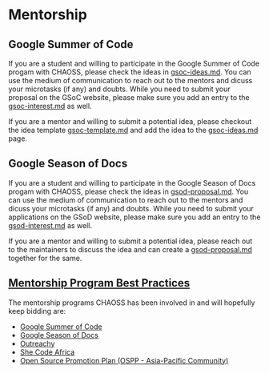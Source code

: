 # Mentorship

## Google Summer of Code

If you are a student and willing to participate in the Google Summer of Code progam with CHAOSS, please check the ideas in [gsoc-ideas.md](google-summer-of-code/gsoc-ideas.md). You can use the medium of communication to reach out to the mentors and dicuss your microtasks (if any) and doubts. While you need to submit your proposal on the GSoC website, please make sure you add an entry to the [gsoc-interest.md](google-summer-of-code/gsoc-interest.md) as well.

If you are a mentor and willing to submit a potential idea, please checkout the idea template [gsoc-template.md](google-summer-of-code/gsoc-template.md) and add the idea to the [gsoc-ideas.md](google-summer-of-code/gsoc-ideas.md) page.

## Google Season of Docs

If you are a student and willing to participate in the Google Season of Docs progam with CHAOSS, please check the ideas in [gsod-proposal.md](google-season-of-docs/gsod-proposal.md). You can use the medium of communication to reach out to the mentors and dicuss your microtasks (if any) and doubts. While you need to submit your applications on the GSoD website, please make sure you add an entry to the [gsod-interest.md](google-season-of-docs/gsod-interest.md) as well.

If you are a mentor and willing to submit a potential idea, please reach out to the maintainers to discuss the idea and can create a [gsod-proposal.md](google-season-of-docs/gsod-proposal.md) together for the same.

## [Mentorship Program Best Practices](https://docs.google.com/document/d/1wO1soFq-fo5RmxREQ-8RUu_hpvCMgoXZMxd64DgS7C8/edit)

The mentorship programs CHAOSS has been involved in and will hopefully keep bidding are:
- [Google Summer of Code](https://developers.google.com/open-source/gsoc/timeline)
- [Google Season of Docs](https://developers.google.com/season-of-docs/docs/timeline)
- [Outreachy](https://www.outreachy.org/#)
- [She Code Africa](https://shecodeafrica.org/)
- [Open Source Promotion Plan (OSPP - Asia-Pacific Community) ](https://summer-ospp.ac.cn/help/en/mentor/)

